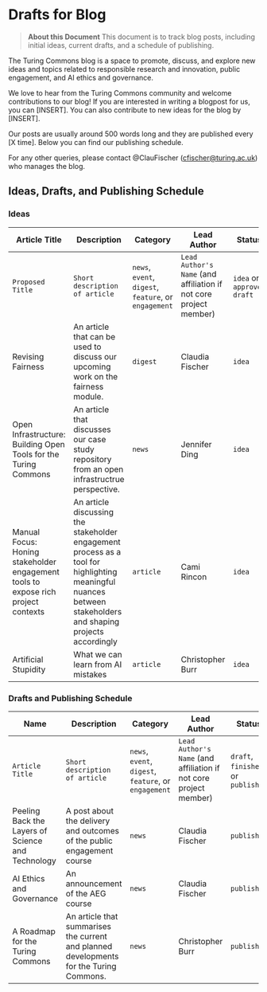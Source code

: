 # Drafts for Blog

> **About this Document**
> This document is to track blog posts, including initial ideas, current drafts, and a schedule of publishing.

The Turing Commons blog is a space to promote, discuss, and explore new ideas and topics related to responsible research and innovation, public engagement, and AI ethics and governance.

We love to hear from the Turing Commons community and welcome contributions to our blog! 
If you are interested in writing a blogpost for us, you can [INSERT].
You can also contribute to new ideas for the blog by [INSERT].

Our posts are usually around 500 words long and they are published every [X time].
Below you can find our publishing schedule.

For any other queries, please contact @ClauFischer (cfischer@turing.ac.uk) who manages the blog. 

## Ideas, Drafts, and Publishing Schedule

### Ideas

| Article Title | Description | Category | Lead Author | Status | Link |
| -------- | -------- | -------- | -------- | -------- | -------- | 
| `Proposed Title`    | `Short description of article` | `news`, `event`, `digest`, `feature`, or `engagement` | `Lead Author's Name` (and affiliation if not core project member)| `idea` or `approved draft` | `URL` |
| Revising Fairness | An article that can be used to discuss our upcoming work on the fairness module. | `digest` | Claudia Fischer | `idea` | |
| Open Infrastructure: Building Open Tools for the Turing Commons | An article that discusses our case study repository from an open infrastructrue perspective. | `news` | Jennifer Ding | `idea` | |
|Manual Focus: Honing stakeholder engagement tools to expose rich project contexts| An article discussing the stakeholder engagement process as a tool for highlighting meaningful nuances between stakeholders and shaping projects accordingly| `article`  | Cami Rincon|`idea`  |
| Artificial Stupidity | What we can learn from AI mistakes | `article` | Christopher Burr | `idea` |

### Drafts and Publishing Schedule

| Name | Description | Category | Lead Author | Status | Link | Date of Publication |
| -------- | -------- | -------- | -------- | -------- | ----- | ---- |
| `Article Title` | `Short description of article` | `news`, `event`, `digest`, `feature`, or `engagement` | `Lead Author's Name` (and affiliation if not core project member) | `draft`, `finished`, or `published` | `URL` | `TBC` or confirmed date |
| Peeling Back the Layers of Science and Technology | A post about the delivery and outcomes of the public engagement course | `news` | Claudia Fischer | `published` | [Blog URL](https://alan-turing-institute.github.io/turing-commons/blog/peeling-back-the-layers-of-science-and-technology/) | June 10th 2022 |
| AI Ethics and Governance | An announcement of the AEG course | `news` | Claudia Fischer | `published` | [Blog URL](https://alan-turing-institute.github.io/turing-commons/blog/course-announcement-ai-ethics-and-governance/) | October 27th 2022 |
| A Roadmap for the Turing Commons | An article that summarises the current and planned developments for the Turing Commons. | `news` | Christopher Burr | `published` | [Blog URL](https://alan-turing-institute.github.io/turing-commons/blog/turing-commons-roadmap/) | November 14th 2022 |
